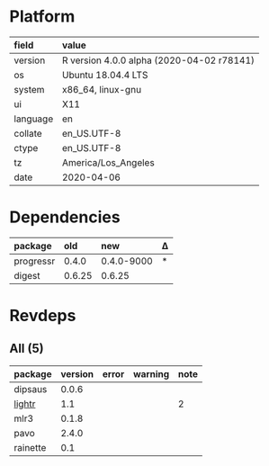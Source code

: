 # Platform

|field    |value                                     |
|:--------|:-----------------------------------------|
|version  |R version 4.0.0 alpha (2020-04-02 r78141) |
|os       |Ubuntu 18.04.4 LTS                        |
|system   |x86_64, linux-gnu                         |
|ui       |X11                                       |
|language |en                                        |
|collate  |en_US.UTF-8                               |
|ctype    |en_US.UTF-8                               |
|tz       |America/Los_Angeles                       |
|date     |2020-04-06                                |

# Dependencies

|package   |old    |new        |Δ  |
|:---------|:------|:----------|:--|
|progressr |0.4.0  |0.4.0-9000 |*  |
|digest    |0.6.25 |0.6.25     |   |

# Revdeps

## All (5)

|package                      |version |error |warning |note |
|:----------------------------|:-------|:-----|:-------|:----|
|dipsaus                      |0.0.6   |      |        |     |
|[lightr](problems.md#lightr) |1.1     |      |        |2    |
|mlr3                         |0.1.8   |      |        |     |
|pavo                         |2.4.0   |      |        |     |
|rainette                     |0.1     |      |        |     |

